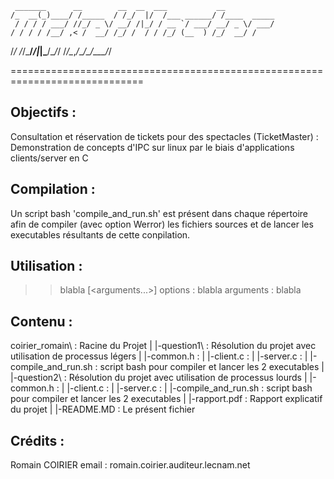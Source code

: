      _______      __        __  __  ___           __           
    /_  __(_)____/ /_____  / /_/  |/  /___ ______/ /____  _____
     / / / / ___/ //_/ _ \/ __/ /|_/ / __ `/ ___/ __/ _ \/ ___/
    / / / / /__/ ,< /  __/ /_/ /  / / /_/ (__  ) /_/  __/ /    
   /_/ /_/\___/_/|_|\___/\__/_/  /_/\__,_/____/\__/\___/_/     
                                                                                                                                       
=============================================================================

Objectifs :
----------------------
Consultation et réservation de tickets pour des spectacles (TicketMaster) :
Demonstration de concepts d'IPC sur linux
par le biais d'applications clients/server en C

Compilation :
----------------------
 Un script bash 'compile_and_run.sh' est présent dans chaque répertoire afin
 de compiler (avec option Werror) les fichiers sources
 et de lancer les executables résultants de cette conpilation.

Utilisation :
-------------

>> blabla <options> [<arguments...>]
options : blabla
arguments : blabla

Contenu :
---------

coirier_romain\ : Racine du Projet
|
|-question1\ : Résolution du projet avec utilisation de processus légers
|  |-common.h : 
|  |-client.c : 
|  |-server.c : 
|  |-compile_and_run.sh : script bash pour compiler et lancer les 2 executables
|
|-question2\ : Résolution du projet avec utilisation de processus lourds
|  |-common.h : 
|  |-client.c : 
|  |-server.c :
|  |-compile_and_run.sh : script bash pour compiler et lancer les 2 executables
|
|-rapport.pdf : Rapport explicatif du projet
|
|-README.MD : Le présent fichier

Crédits :
---------

Romain COIRIER
email : romain.coirier.auditeur.lecnam.net

